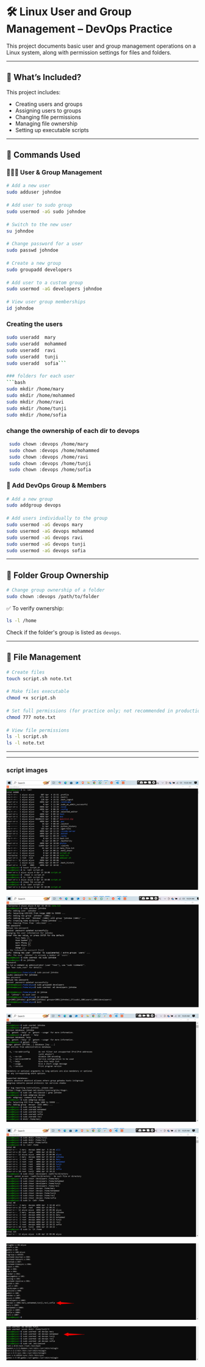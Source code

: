
# 🛠️ Linux User and Group Management – DevOps Practice

This project documents basic user and group management operations on a Linux system, along with permission settings for files and folders.


---

## 📁 What’s Included?

This project includes:

- Creating users and groups
- Assigning users to groups
- Changing file permissions
- Managing file ownership
- Setting up executable scripts

---

## 📌 Commands Used

### 🧑‍🤝‍🧑 User & Group Management

```bash
# Add a new user
sudo adduser johndoe

# Add user to sudo group
sudo usermod -aG sudo johndoe

# Switch to the new user
su johndoe

# Change password for a user
sudo passwd johndoe

# Create a new group
sudo groupadd developers

# Add user to a custom group
sudo usermod -aG developers johndoe

# View user group memberships
id johndoe
```
### Creating the users
```bash
sudo useradd  mary
sudo useradd  mohammed
sudo useradd  ravi
sudo useradd  tunji
sudo useradd  sofia```

### folders for each user
```bash
sudo mkdir /home/mary
sudo mkdir /home/mohammed
sudo mkdir /home/ravi
sudo mkdir /home/tunji
sudo mkdir /home/sofia
```
### change the ownership of each dir to devops
```bash
 sudo chown :devops /home/mary
 sudo chown :devops /home/mohammed
 sudo chown :devops /home/ravi
 sudo chown :devops /home/tunji
 sudo chown :devops /home/sofia

```

### 👥 Add DevOps Group & Members

```bash
# Add a new group
sudo addgroup devops

# Add users individually to the group
sudo usermod -aG devops mary
sudo usermod -aG devops mohammed
sudo usermod -aG devops ravi
sudo usermod -aG devops tunji
sudo usermod -aG devops sofia
```

---

## 📂 Folder Group Ownership

```bash
# Change group ownership of a folder
sudo chown :devops /path/to/folder
```

✅ To verify ownership:
```bash
ls -l /home
```

Check if the folder's group is listed as `devops`.

---

## 📜 File Management

```bash
# Create files
touch script.sh note.txt

# Make files executable
chmod +x script.sh

# Set full permissions (for practice only; not recommended in production)
chmod 777 note.txt

# View file permissions
ls -l script.sh
ls -l note.txt
```

---



---

### script images

![one](./img/one.png)

![two](./img/two.png)

![three](./img/three.png)

![four](./img/four.png)

![group](./img/group.png)

![gruop](./img/add%20gruop.png)